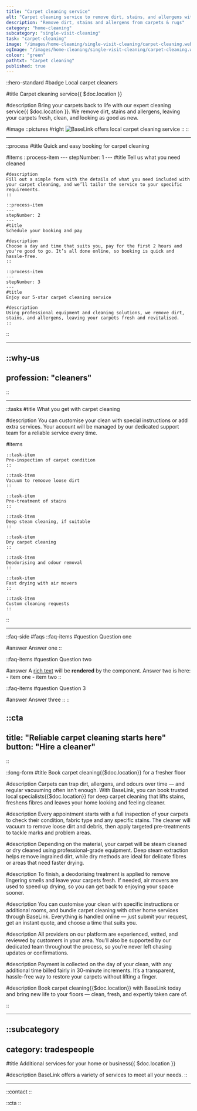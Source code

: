 ```yaml
---
title: "Carpet cleaning service"
alt: "Carpet cleaning service to remove dirt, stains, and allergens with BaseLink"
description: "Remove dirt, stains and allergens from carpets & rugs"
category: "home-cleaning"
subcategory: "single-visit-cleaning"
task: "carpet-cleaning"
image: "/images/home-cleaning/single-visit-cleaning/carpet-cleaning.webp"
ogImage: "/images/home-cleaning/single-visit-cleaning/carpet-cleaning.webp"
colour: "green"
pathtxt: "Carpet cleaning"
published: true
---
```


::hero-standard
#badge
Local carpet cleaners

#title
Carpet cleaning service{{ $doc.location }}

#description
Bring your carpets back to life with our expert cleaning service{{ $doc.location }}. We remove dirt, stains and allergens, leaving your carpets fresh, clean, and looking as good as new.

#image
    ::pictures
    #right
    ![BaseLink offers local carpet cleaning service](/images/home-cleaning/single-visit-cleaning/carpet-cleaning.webp)
    ::
::

---

::process
#title
Quick and easy booking for carpet cleaning

#items
    ::process-item
    ---
    stepNumber: 1
    ---
    #title
    Tell us what you need cleaned

    #description
    Fill out a simple form with the details of what you need included with your carpet cleaning, and we’ll tailor the service to your specific requirements.
    ::
    
    ::process-item
    ---
    stepNumber: 2
    ---
    #title
    Schedule your booking and pay

    #description
    Choose a day and time that suits you, pay for the first 2 hours and you're good to go. It’s all done online, so booking is quick and hassle-free.
    ::

    ::process-item
    ---
    stepNumber: 3
    ---
    #title
    Enjoy our 5-star carpet cleaning service

    #description
    Using professional equipment and cleaning solutions, we remove dirt, stains, and allergens, leaving your carpets fresh and revitalised.
    ::
::

---

::why-us
---
profession: "cleaners"
---
::

---

::tasks
#title
What you get with carpet cleaning

#description
You can customise your clean with special instructions or add extra services. Your account will be managed by our dedicated support team for a reliable service every time.

#items

    ::task-item
    Pre-inspection of carpet condition
    ::

    ::task-item
    Vacuum to remoove loose dirt
    ::

    ::task-item
    Pre-treatment of stains
    ::
    
    ::task-item
    Deep steam cleaning, if suitable
    ::
    
    ::task-item
    Dry carpet cleaning
    ::
    
    ::task-item
    Deodorising and odour removal
    ::

    ::task-item
    Fast drying with air movers
    ::

    ::task-item
    Custom cleaning requests
    ::
::

---

::faq-side
#faqs
  ::faq-items
  #question
  Question one

  #answer
  Answer one
  ::

  ::faq-items
  #question
  Question two

  #answer
  A [rich text](/services/commercial-cleaning) will be **rendered** by the component.
  Answer two is here:
    - item one
    - item two
  ::

  ::faq-items
  #question
  Question 3

  #answer
  Answer three
  ::
::

::cta
---
title: "Reliable carpet cleaning starts here"
button: "Hire a cleaner"
---
::

::long-form
#title
Book carpet cleaning{{$doc.location}} for a fresher floor

#description
Carpets can trap dirt, allergens, and odours over time — and regular vacuuming often isn’t enough. With BaseLink, you can book trusted local specialists{{$doc.location}} for deep carpet cleaning that lifts stains, freshens fibres and leaves your home looking and feeling cleaner.

#description
Every appointment starts with a full inspection of your carpets to check their condition, fabric type and any specific stains. The cleaner will vacuum to remove loose dirt and debris, then apply targeted pre-treatments to tackle marks and problem areas.

#description
Depending on the material, your carpet will be steam cleaned or dry cleaned using professional-grade equipment. Deep steam extraction helps remove ingrained dirt, while dry methods are ideal for delicate fibres or areas that need faster drying.

#description
To finish, a deodorising treatment is applied to remove lingering smells and leave your carpets fresh. If needed, air movers are used to speed up drying, so you can get back to enjoying your space sooner.

#description
You can customise your clean with specific instructions or additional rooms, and bundle carpet cleaning with other home services through BaseLink. Everything is handled online — just submit your request, get an instant quote, and choose a time that suits you.

#description
All providers on our platform are experienced, vetted, and reviewed by customers in your area. You’ll also be supported by our dedicated team throughout the process, so you’re never left chasing updates or confirmations.

#description
Payment is collected on the day of your clean, with any additional time billed fairly in 30-minute increments. It’s a transparent, hassle-free way to restore your carpets without lifting a finger.

#description
Book carpet cleaning{{$doc.location}} with BaseLink today and bring new life to your floors — clean, fresh, and expertly taken care of.

::

---

::subcategory
---
category: tradespeople
---
#title
Additional services for your home or business{{ $doc.location }}

#description
BaseLink offers a variety of services to meet all your needs.
::

---

::contact
::

::cta
::